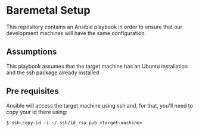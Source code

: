 # Baremetal Setup

This repository contains an Ansible playbook in order to ensure that our
development machines will have the same configuration.

## Assumptions

This playbook assumes that the target machine has an Ubuntu installation
and the ssh package already installed

## Pre requisites

Ansible will access the target machine using ssh and, for that, you'll
need to copy your id there using:

```
$ ssh-copy-id -i ~/.ssh/id_rsa.pub <target-machine>

```
